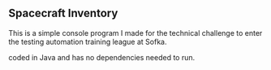 ## Spacecraft Inventory

This is a simple console program I made for the technical challenge to enter the testing automation training league at Sofka.

coded in Java and has no dependencies needed to run.

